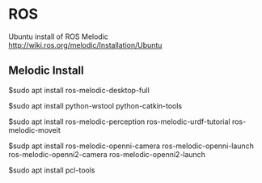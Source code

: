 # ROS
Ubuntu install of ROS Melodic http://wiki.ros.org/melodic/Installation/Ubuntu

## Melodic Install
$sudo apt install ros-melodic-desktop-full

$sudo apt install python-wstool python-catkin-tools

$sudo apt install ros-melodic-perception ros-melodic-urdf-tutorial ros-melodic-moveit

$sudp apt install ros-melodic-openni-camera ros-melodic-openni-launch ros-melodic-openni2-camera ros-melodic-openni2-launch

$sudo apt install pcl-tools

